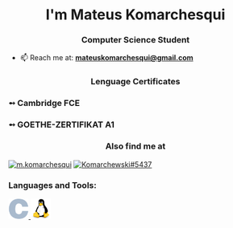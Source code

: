 <h1 align="center">I'm Mateus Komarchesqui</h1>
<h3 align="center">Computer Science Student</h3>

- 📫 Reach me at: **mateuskomarchesqui@gmail.com**

<h3 align="center">Lenguage Certificates</h3>
<p align="left">
<h3 align="left">➻ Cambridge FCE</h3>
<h3 align="left">➻ GOETHE-ZERTIFIKAT A1</h3>  

<h3 align="center">Also find me at</h3>
<p align="left">
<a href="https://linkedin.com/in/m.komarchesqui" target="blank"><img align="center" src="https://www.flaticon.com/svg/vstatic/svg/174/174857.svg?token=exp=1615998167~hmac=55d880bc6193358908d6b380e8a1a3ed" alt="m.komarchesqui" height="30" width="40" /></a>
<a href="https://discord.gg/Komarchewski#5437" target="blank"><img align="center" src="https://cdn.jsdelivr.net/npm/simple-icons@3.0.1/icons/discord.svg" alt="Komarchewski#5437" height="30" width="40" /></a>
</p>

<h3 align="left">Languages and Tools:</h3>
<p align="left"> <a href="https://www.cprogramming.com/" target="_blank"> <img src="https://raw.githubusercontent.com/devicons/devicon/master/icons/c/c-original.svg" alt="c" width="40" height="40"/> </a> <a href="https://www.linux.org/" target="_blank"> <img src="https://raw.githubusercontent.com/devicons/devicon/master/icons/linux/linux-original.svg" alt="linux" width="40" height="40"/> </a> </p>
